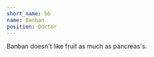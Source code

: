 ```yaml
---
short_name: bb
name: Banban
position: Doctor
---
```


Banban doesn't like fruit as much as pancreas's.
